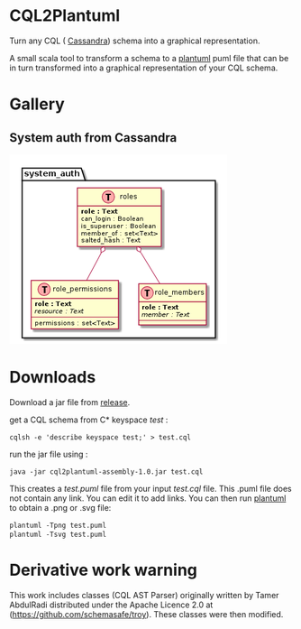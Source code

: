 CQL2Plantuml
============


Turn any CQL ( [Cassandra](http://cassandra.apache.org/)) schema into a graphical representation.

A small scala tool to transform a schema to a [plantuml](http://plantuml.com/) puml file that can be in turn transformed into a graphical representation of your CQL schema.


Gallery
=======

## System auth from Cassandra

![system auth](examples/system_auth/system_auth.png)

Downloads
=========

Download a jar file from [release](https://github.com/lbruand/cql2plantuml/releases).

get a CQL schema from C* keyspace _test_ :

```
cqlsh -e 'describe keyspace test;' > test.cql
```

run the jar file using :

```
java -jar cql2plantuml-assembly-1.0.jar test.cql
```

This creates a *test.puml* file from your input *test.cql* file.
This .puml file does not contain any link.
You can edit it to add links.
You can then run [plantuml](http://plantuml.com/) to obtain a .png or .svg file:

```
plantuml -Tpng test.puml
plantuml -Tsvg test.puml
```


Derivative work warning
=======================

This work includes classes (CQL AST Parser) originally written by Tamer AbdulRadi distributed under the Apache Licence 2.0 at (https://github.com/schemasafe/troy). These classes were then modified.



